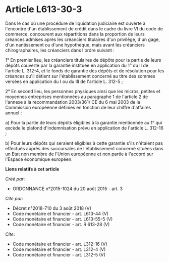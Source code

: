 # Article L613-30-3

Dans le cas où une procédure de liquidation judiciaire est ouverte à l'encontre d'un établissement de crédit dans le cadre du
livre VI du code de commerce, concourent aux répartitions dans la proportion de leurs créances admises après les créanciers
titulaires d'un privilège, d'un gage, d'un nantissement ou d'une hypothèque, mais avant les créanciers chirographaires, les
créanciers dans l'ordre suivant : 

1° En premier lieu, les créanciers titulaires de dépôts pour la partie de leurs dépôts couverte par la garantie instituée en
application du 1° du II de l'article L. 312-4, et le fonds de garantie des dépôts et de résolution pour les créances qu'il
détient sur l'établissement concerné au titre des sommes versées en application du I ou du III de l'article L. 312-5 ; 

2° En second lieu, les personnes physiques ainsi que les micros, petites et moyennes entreprises mentionnées au paragraphe 1
de l'article 2 de l'annexe à la recommandation 2003/361/ CE du 6 mai 2003 de la Commission européenne définies en fonction de
leur chiffre d'affaires annuel : 

a) Pour la partie de leurs dépôts éligibles à la garantie mentionnée au 1° qui excède le plafond d'indemnisation prévu en
application de l'article L. 312-16 ; 

b) Pour leurs dépôts qui seraient éligibles à cette garantie s'ils n'étaient pas effectués auprès des succursales de
l'établissement concerné situées dans un Etat non membre de l'Union européenne et non partie à l'accord sur l'Espace
économique européen.

**Liens relatifs à cet article**

_Créé par_:

  - ORDONNANCE n°2015-1024 du 20 août 2015 - art. 3

_Cité par_:

  - Décret n°2018-710 du 3 août 2018 (V)
  - Code monétaire et financier - art. L613-44 (V)
  - Code monétaire et financier - art. L613-55-5 (V)
  - Code monétaire et financier - art. R 613-28 (V)

_Cite_:

  - Code monétaire et financier - art. L312-16 (V)
  - Code monétaire et financier - art. L312-4 (V)
  - Code monétaire et financier - art. L312-5 (V)
